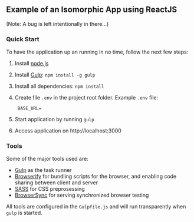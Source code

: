 ## Example of an Isomorphic App using ReactJS

(Note: A bug is left intentionally in there...)

### Quick Start

To have the application up an running in no time, follow the next few steps:

1. Install [node.js](http://nodejs.org/)
2. Install [Gulp](http://gulpjs.com/): `npm install -g gulp`
3. Install all dependencies: `npm install`
4. Create file `.env` in the project root folder. Example `.env` file:

        BASE_URL=

5. Start application by running `gulp`
6. Access application on http://localhost:3000

### Tools
Some of the major tools used are:

* [Gulp](http://gulpjs.com/) as the task runner
* [Browserify](http://browserify.org/) for bundling scripts for the browser, and enabling code sharing between client and server
* [SASS](http://sass-lang.com/) for CSS preprosessing
* [BrowserSync](http://www.browsersync.io/) for serving synchronized browser testing

All tools are configured in the `Gulpfile.js` and will run transparently when `gulp` is started.
